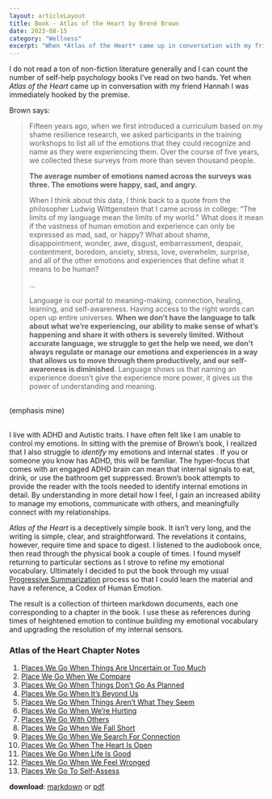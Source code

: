 ```yaml
---
layout: articleLayout
title: Book - Atlas of the Heart by Brené Brown
date: 2023-08-15
category: "Wellness"
excerpt: "When *Atlas of the Heart* came up in conversation with my friend Hannah I was immediately hooked by the premise."
---
```


I do not read a ton of non-fiction literature generally and I can count the number of self-help psychology books I’ve read on two hands. Yet when _Atlas of the Heart_ came up in conversation with my friend Hannah I was immediately hooked by the premise.

Brown says:

> Fifteen years ago, when we first introduced a curriculum based on my shame resilience research, we asked participants in the training workshops to list all of the emotions that they could recognize and name as they were experiencing them. Over the course of five years, we collected these surveys from more than seven thousand people.
>
> **The average number of emotions named across the surveys was three. The emotions were happy, sad, and angry.**
>
> When I think about this data, I think back to a quote from the philosopher Ludwig Wittgenstein that I came across in college: “The limits of my language mean the limits of my world.” What does it mean if the vastness of human emotion and experience can only be expressed as mad, sad, or happy? What about shame, disappointment, wonder, awe, disgust, embarrassment, despair, contentment, boredom, anxiety, stress, love, overwhelm, surprise, and all of the other emotions and experiences that define what it means to be human?
>
> ...
>
> Language is our portal to meaning-making, connection, healing, learning, and self-awareness. Having access to the right words can open up entire universes. **When we don’t have the language to talk about what we’re experiencing, our ability to make sense of what’s happening and share it with others is severely limited. Without accurate language, we struggle to get the help we need, we don’t always regulate or manage our emotions and experiences in a way that allows us to move through them productively, and our self-awareness is diminished**. Language shows us that naming an experience doesn’t give the experience more power, it gives _us_ the power of understanding and meaning.

<br>
(emphasis mine)<br><br>

I live with ADHD and Autistic traits. I have often felt like I am unable to control my emotions. In sitting with the premise of Brown’s book, I realized that I also struggle to _identify_ my emotions and internal states . If you or someone you know has ADHD, this will be familiar. The hyper-focus that comes with an engaged ADHD brain can mean that internal signals to eat, drink, or use the bathroom get suppressed. Brown’s book attempts to provide the reader with the tools needed to identify internal emotions in detail. By understanding in more detail how I feel, I gain an increased ability to manage my emotions, communicate with others, and meaningfully connect with my relationships.

_Atlas of the Heart_ is a deceptively simple book. It isn’t very long, and the writing is simple, clear, and straightforward. The revelations it contains, however, require time and space to digest. I listened to the audiobook once, then read through the physical book a couple of times. I found myself returning to particular sections as I strove to refine my emotional vocabulary. Ultimately I decided to put the book through my usual [Progressive Summarization](https://fortelabs.com/blog/progressive-summarization-a-practical-technique-for-designing-discoverable-notes/) process so that I could learn the material and have a reference, a Codex of Human Emotion.

The result is a collection of thirteen markdown documents, each one corresponding to a chapter in the book. I use these as references during times of heightened emotion to continue building my emotional vocabulary and upgrading the resolution of my internal sensors.

### Atlas of the Heart Chapter Notes

1. [Places We Go When Things Are Uncertain or Too Much](</blog/atlas-of-the-heart-notes/1. Places We Go When Things Are Uncertain or Too Much>)
2. [Place We Go When We Compare](</blog/atlas-of-the-heart-notes/2. Places We Go When We Compare>)
3. [Places We Go When Things Don’t Go As Planned](</blog/atlas-of-the-heart-notes/3. Places We Go When Things Don’t Go As Planned>)
4. [Places We Go When It’s Beyond Us](</blog/atlas-of-the-heart-notes/4. Places We Go When It’s Beyond Us>)
5. [Places We Go When Things Aren’t What They Seem](</blog/atlas-of-the-heart-notes/5. Places We Go When Things Aren’t What They Seem>)
6. [Places We Go When We’re Hurting](</blog/atlas-of-the-heart-notes/6. Places We Go When We’re Hurting>)
7. [Places We Go With Others](</blog/atlas-of-the-heart-notes/7. Places We Go With Others>)
8. [Places We Go When We Fall Short](</blog/atlas-of-the-heart-notes/8. Places We Go When We Fall Short>)
9. [Places We Go When We Search For Connection](</blog/atlas-of-the-heart-notes/9. Places We Go When We Search For Connection>)
10. [Places We Go When The Heart Is Open](</blog/atlas-of-the-heart-notes/10. Places We Go When The Heart Is Open>)
11. [Places We Go When Life Is Good](</blog/atlas-of-the-heart-notes/11. Places We Go When Life Is Good>)
12. [Places We Go When We Feel Wronged](</blog/atlas-of-the-heart-notes/12. Places We Go When We Feel Wronged>)
13. [Places We Go To Self-Assess](</blog/atlas-of-the-heart-notes/13. Places We Go To Self-Assess>)

**download**: <a href="/files/atlas-of-the-heart-notes/atlasOfTheHeartNotes.md" download>markdown</a> or <a href="/files/atlas-of-the-heart-notes/atlasOfTheHeartNotes.pdf" download> pdf</a>
